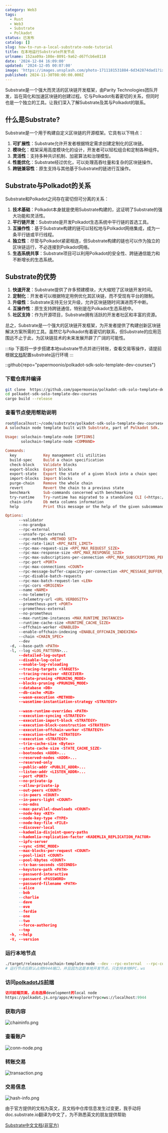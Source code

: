 ```yaml
---
category: Web3
tags:
  - Rust
  - Web3
  - Substrate
  - Polkadot
status: 已发布
catalog: []
slug: how-to-run-a-local-substrate-node-tutorial
title: 在本地运行Substrate开发节点
urlname: 152aa09a-108e-8091-9a62-d67fcb6e8118
date: '2024-12-04 16:09:00'
updated: '2024-12-05 00:07:00'
image: 'https://images.unsplash.com/photo-1711181531884-6d342874dad1?ixlib=rb-4.0.3&q=85&fm=jpg&crop=entropy&cs=srgb'
published: 2024-11-30T08:00:00.000Z
---
```


Substrate是一个强大而灵活的区块链开发框架，由Parity Technologies团队开发，旨在简化和加速区块链的创建过程。它与Polkadot有着密切的关系，但同时也是一个独立的工具。让我们深入了解Substrate及其与Polkadot的联系。


## 什么是Substrate?


Substrate是一个用于构建自定义区块链的开源框架。它具有以下特点：

1. **可扩展性**：Substrate允许开发者根据特定需求创建定制化的区块链。
2. **模块化**：框架采用高度模块化的设计，开发者可以轻松组合和定制各种组件。
3. **灵活性**：支持多种共识机制、加密算法和治理模型。
4. **性能优化**：Substrate经过优化，可以处理高吞吐量和复杂的区块链操作。
5. **跨链兼容性**：原生支持与其他基于Substrate的链进行互操作。

## Substrate与Polkadot的关系


Substrate和Polkadot之间存在密切但可分离的关系：

1. **技术基础**：Polkadot本身就是使用Substrate构建的，这证明了Substrate的强大功能和灵活性。
2. **平行链开发**：Substrate是开发Polkadot生态系统中平行链的首选工具。
3. **互操作性**：基于Substrate构建的链可以轻松地与Polkadot网络集成，成为一条平行链或平行线程。
4. **独立性**：尽管与Polkadot紧密相连，但Substrate构建的链也可以作为独立的区块链运行，不必连接到Polkadot网络。
5. **生态系统共享**：Substrate项目可以利用Polkadot的安全性、跨链通信能力和不断增长的生态系统。

## Substrate的优势

1. **快速开发**：Substrate提供了许多预建模块，大大缩短了区块链开发时间。
2. **定制化**：开发者可以根据特定用例优化其区块链，而不受现有平台的限制。
3. **升级性**：Substrate支持无分叉升级，允许区块链随时间演进而不中断。
4. **互操作性**：原生支持跨链通信，特别是在Polkadot生态系统中。
5. **社区支持**：作为开源项目，Substrate拥有活跃的开发者社区和丰富的资源。

总之，Substrate是一个强大的区块链开发框架，为开发者提供了构建创新区块链解决方案所需的工具。虽然它与Polkadot有着密切的联系，但Substrate的应用范围远不止于此，为区块链技术的未来发展开辟了广阔的可能性。


:::tip
下面将一步步搭建本地substrate节点并进行转账，查看交易等操作，请提前根据[文档](https://substrate-docs.pages.dev/en/install/macos/?mode=light)配置substrate运行环境
:::


::github{repo="papermoonio/polkadot-sdk-solo-template-dev-courses"}


### 下载仓库并编译


```bash
git clone  https://github.com/papermoonio/polkadot-sdk-solo-template-dev-courses 
cd polkadot-sdk-solo-template-dev-courses
cargo build --release
```


### 查看节点使用帮助说明


```prolog
root@localhost:~/code/substrate/polkadot-sdk-solo-template-dev-courses# ./target/release/solochain-template-node -h
A solochain node template built with Substrate, part of Polkadot Sdk.

Usage: solochain-template-node [OPTIONS]
       solochain-template-node <COMMAND>

Commands:
  key            Key management cli utilities
  build-spec     Build a chain specification
  check-block    Validate blocks
  export-blocks  Export blocks
  export-state   Export the state of a given block into a chain spec
  import-blocks  Import blocks
  purge-chain    Remove the whole chain
  revert         Revert the chain to a previous state
  benchmark      Sub-commands concerned with benchmarking
  try-runtime    Try-runtime has migrated to a standalone CLI (<https://github.com/paritytech/try-runtime-cli>). The subcommand exists as a stub and deprecation notice. It will be removed entirely some time after January 2024
  chain-info     Db meta columns information
  help           Print this message or the help of the given subcommand(s)

Options:
      --validator                                                                                Enable validator mode
      --no-grandpa                                                                               Disable GRANDPA
      --rpc-external                                                                             Listen to all RPC interfaces (default: local)
      --unsafe-rpc-external                                                                      Listen to all RPC interfaces
      --rpc-methods <METHOD SET>                                                                 RPC methods to expose. [default: auto] [possible values: auto, safe, unsafe]
      --rpc-rate-limit <RPC_RATE_LIMIT>                                                          RPC rate limiting (calls/minute) for each connection
      --rpc-max-request-size <RPC_MAX_REQUEST_SIZE>                                              Set the maximum RPC request payload size for both HTTP and WS in megabytes [default: 15]
      --rpc-max-response-size <RPC_MAX_RESPONSE_SIZE>                                            Set the maximum RPC response payload size for both HTTP and WS in megabytes [default: 15]
      --rpc-max-subscriptions-per-connection <RPC_MAX_SUBSCRIPTIONS_PER_CONNECTION>              Set the maximum concurrent subscriptions per connection [default: 1024]
      --rpc-port <PORT>                                                                          Specify JSON-RPC server TCP port
      --rpc-max-connections <COUNT>                                                              Maximum number of RPC server connections [default: 100]
      --rpc-message-buffer-capacity-per-connection <RPC_MESSAGE_BUFFER_CAPACITY_PER_CONNECTION>  The number of messages the RPC server is allowed to keep in memory [default: 64]
      --rpc-disable-batch-requests                                                               Disable RPC batch requests
      --rpc-max-batch-request-len <LEN>                                                          Limit the max length per RPC batch request
      --rpc-cors <ORIGINS>                                                                       Specify browser *origins* allowed to access the HTTP & WS RPC servers
      --name <NAME>                                                                              The human-readable name for this node
      --no-telemetry                                                                             Disable connecting to the Substrate telemetry server
      --telemetry-url <URL VERBOSITY>                                                            The URL of the telemetry server to connect to
      --prometheus-port <PORT>                                                                   Specify Prometheus exporter TCP Port
      --prometheus-external                                                                      Expose Prometheus exporter on all interfaces
      --no-prometheus                                                                            Do not expose a Prometheus exporter endpoint
      --max-runtime-instances <MAX_RUNTIME_INSTANCES>                                            The size of the instances cache for each runtime [max: 32] [default: 8]
      --runtime-cache-size <RUNTIME_CACHE_SIZE>                                                  Maximum number of different runtimes that can be cached [default: 2]
      --offchain-worker <ENABLED>                                                                Execute offchain workers on every block [default: when-authority] [possible values: always, never, when-authority]
      --enable-offchain-indexing <ENABLE_OFFCHAIN_INDEXING>                                      Enable offchain indexing API [default: false] [possible values: true, false]
      --chain <CHAIN_SPEC>                                                                       Specify the chain specification
      --dev                                                                                      Specify the development chain
  -d, --base-path <PATH>                                                                         Specify custom base path
  -l, --log <LOG_PATTERN>...                                                                     Sets a custom logging filter (syntax: `<target>=<level>`)
      --detailed-log-output                                                                      Enable detailed log output
      --disable-log-color                                                                        Disable log color output
      --enable-log-reloading                                                                     Enable feature to dynamically update and reload the log filter
      --tracing-targets <TARGETS>                                                                Sets a custom profiling filter
      --tracing-receiver <RECEIVER>                                                              Receiver to process tracing messages [default: log] [possible values: log]
      --state-pruning <PRUNING_MODE>                                                             Specify the state pruning mode
      --blocks-pruning <PRUNING_MODE>                                                            Specify the blocks pruning mode [default: archive-canonical]
      --database <DB>                                                                            Select database backend to use [possible values: rocksdb, paritydb, auto, paritydb-experimental]
      --db-cache <MiB>                                                                           Limit the memory the database cache can use
      --wasm-execution <METHOD>                                                                  Method for executing Wasm runtime code [default: compiled] [possible values: interpreted-i-know-what-i-do, compiled]
      --wasmtime-instantiation-strategy <STRATEGY>                                               The WASM instantiation method to use [default: pooling-copy-on-write] [possible values: pooling-copy-on-write, recreate-instance-copy-on-write, pooling,
                                                                                                 recreate-instance]
      --wasm-runtime-overrides <PATH>                                                            Specify the path where local WASM runtimes are stored
      --execution-syncing <STRATEGY>                                                             Runtime execution strategy for importing blocks during initial sync [possible values: native, wasm, both, native-else-wasm]
      --execution-import-block <STRATEGY>                                                        Runtime execution strategy for general block import (including locally authored blocks) [possible values: native, wasm, both, native-else-wasm]
      --execution-block-construction <STRATEGY>                                                  Runtime execution strategy for constructing blocks [possible values: native, wasm, both, native-else-wasm]
      --execution-offchain-worker <STRATEGY>                                                     Runtime execution strategy for offchain workers [possible values: native, wasm, both, native-else-wasm]
      --execution-other <STRATEGY>                                                               Runtime execution strategy when not syncing, importing or constructing blocks [possible values: native, wasm, both, native-else-wasm]
      --execution <STRATEGY>                                                                     The execution strategy that should be used by all execution contexts [possible values: native, wasm, both, native-else-wasm]
      --trie-cache-size <Bytes>                                                                  Specify the state cache size [default: 67108864]
      --state-cache-size <STATE_CACHE_SIZE>                                                      DEPRECATED: switch to `--trie-cache-size`
      --bootnodes <ADDR>...                                                                      Specify a list of bootnodes
      --reserved-nodes <ADDR>...                                                                 Specify a list of reserved node addresses
      --reserved-only                                                                            Whether to only synchronize the chain with reserved nodes
      --public-addr <PUBLIC_ADDR>...                                                             Public address that other nodes will use to connect to this node
      --listen-addr <LISTEN_ADDR>...                                                             Listen on this multiaddress
      --port <PORT>                                                                              Specify p2p protocol TCP port
      --no-private-ip                                                                            Always forbid connecting to private IPv4/IPv6 addresses
      --allow-private-ip                                                                         Always accept connecting to private IPv4/IPv6 addresses
      --out-peers <COUNT>                                                                        Number of outgoing connections we're trying to maintain [default: 8]
      --in-peers <COUNT>                                                                         Maximum number of inbound full nodes peers [default: 32]
      --in-peers-light <COUNT>                                                                   Maximum number of inbound light nodes peers [default: 100]
      --no-mdns                                                                                  Disable mDNS discovery (default: true)
      --max-parallel-downloads <COUNT>                                                           Maximum number of peers from which to ask for the same blocks in parallel [default: 5]
      --node-key <KEY>                                                                           Secret key to use for p2p networking
      --node-key-type <TYPE>                                                                     Crypto primitive to use for p2p networking [default: ed25519] [possible values: ed25519]
      --node-key-file <FILE>                                                                     File from which to read the node's secret key to use for p2p networking
      --discover-local                                                                           Enable peer discovery on local networks
      --kademlia-disjoint-query-paths                                                            Require iterative Kademlia DHT queries to use disjoint paths
      --kademlia-replication-factor <KADEMLIA_REPLICATION_FACTOR>                                Kademlia replication factor [default: 20]
      --ipfs-server                                                                              Join the IPFS network and serve transactions over bitswap protocol
      --sync <SYNC_MODE>                                                                         Blockchain syncing mode. [default: full] [possible values: full, fast, fast-unsafe, warp]
      --max-blocks-per-request <COUNT>                                                           Maximum number of blocks per request [default: 64]
      --pool-limit <COUNT>                                                                       Maximum number of transactions in the transaction pool [default: 8192]
      --pool-kbytes <COUNT>                                                                      Maximum number of kilobytes of all transactions stored in the pool [default: 20480]
      --tx-ban-seconds <SECONDS>                                                                 How long a transaction is banned for
      --keystore-path <PATH>                                                                     Specify custom keystore path
      --password-interactive                                                                     Use interactive shell for entering the password used by the keystore
      --password <PASSWORD>                                                                      Password used by the keystore
      --password-filename <PATH>                                                                 File that contains the password used by the keystore
      --alice                                                                                    Shortcut for `--name Alice --validator`
      --bob                                                                                      Shortcut for `--name Bob --validator`
      --charlie                                                                                  Shortcut for `--name Charlie --validator`
      --dave                                                                                     Shortcut for `--name Dave --validator`
      --eve                                                                                      Shortcut for `--name Eve --validator`
      --ferdie                                                                                   Shortcut for `--name Ferdie --validator`
      --one                                                                                      Shortcut for `--name One --validator`
      --two                                                                                      Shortcut for `--name Two --validator`
      --force-authoring                                                                          Enable authoring even when offline
      --tmp                                                                                      Run a temporary node
  -h, --help                                                                                     Print help (see more with '--help')
  -V, --version                                                                                  Print version
```


### 运行本地节点


```bash
./target/release/solochain-template-node --dev --rpc-external  --rpc-cors all
# 运行节点后默认占用9944端口，并且因为这是本地开发节点，只支持本地RPC，ws
```


### 访问[polkadotJS前端](https://polkadot.js.org/apps/#/explorer?rpc=ws://localhost:9944)


```prolog
访问前端页面，点击选择development的local node
https://polkadot.js.org/apps/#/explorer?rpc=ws://localhost:9944
```


### 获取内容


![chaininfo.png](https://prod-files-secure.s3.us-west-2.amazonaws.com/5d24fe63-e567-4804-86f9-9fdc62e13082/89be5adf-5619-4306-be75-45b425e3c446/chaininfo.png?X-Amz-Algorithm=AWS4-HMAC-SHA256&X-Amz-Content-Sha256=UNSIGNED-PAYLOAD&X-Amz-Credential=ASIAZI2LB46666VS4DXK%2F20250407%2Fus-west-2%2Fs3%2Faws4_request&X-Amz-Date=20250407T213546Z&X-Amz-Expires=3600&X-Amz-Security-Token=IQoJb3JpZ2luX2VjEO3%2F%2F%2F%2F%2F%2F%2F%2F%2F%2FwEaCXVzLXdlc3QtMiJHMEUCIQD%2BzXjxxGEV6Bhh8SsP8mHSFa%2FSiYvMxassULBLOhxe5QIgTExcDWDZb9vnTX8dFesqOf5%2B%2Fq%2BMMkYaeF%2BNIhNWVf0q%2FwMIZhAAGgw2Mzc0MjMxODM4MDUiDOyhb2Xnq%2BqJbTjkwSrcAyL14Nb8YCxtEy0pz%2BB7%2BR%2BY2jGl1eM6lLtrQejx1Y1%2BYOr%2BFEuFFBJo8%2FLlP2ZK3rkXXh40IbtQ%2BqKUaj2ZCmLw%2BermTvswnmhJMnn7Bz2TRW%2Fz6Wokw44ER4VPdXFTQIH170PFEntKgZ26aVtiFg%2FP6e3LCjxk8JG9Wyn42O4KDY8DXgeJBF05g%2B4h5bZatdMZgEO%2Fhy6g1yuO3YBOzfloRdRaayQD3%2Bt3LMn6g5hhOFi7K2EoBzfAasPvu9GpF3KdaqOHraGEOYFpRQtLS2z8cY1mCN8azyE7C3V4%2FoXLhTF2LkXzuy1%2B%2BBx35vLBO1haHRwC%2BtFStiNFUsJjKXDlc3sY3IK%2BWk9qUDRCbZrGh75n0xrZMuJ%2F7ZBkwlE01p0T5xo88z7bH6VcMoNvFrZEwKY4UNJQmvMZxHz46jzIgvj6gLxGlavkPXrs7n78Gbu%2B7igbMa6T%2FjrNuik%2BqubUzI4VzVzQf%2BIWSpcvc%2BO8ypvksUexWxeW96ajAatGbLH6CLdBfuy1Gi9Rr4QEzvgpePCACLK9JaNm3W09T1n5b3%2BjejSVu%2FTmzvm1UwnfoTz5k9aBzeVXPdxNKv%2FZ2iCur%2FWT0I9GIrNEiAztkGdaAH39hdWJsguugnsHMOGB0b8GOqUBF3rf%2FPpm%2BErU8NAE1XF6lblQQkoqY61njI8bv%2FF8N%2FDeqHgAqniPt%2FHhZP%2F7VOtIA%2B8fIZ6FCjcM4VNwsvZJlsqKLOLPPfsvh0s1rB%2B3g7D5Z6t%2BSlqiLhhByq1Q0syO0Q975KJHOBPq9VOd6HfUiIfqpciOsAE8aTt48QdSum4G%2FKo%2B3YyhQWVxr7hmLGHZWwabOoaAGlFlc44vtWx29zupkCeE&X-Amz-Signature=3cafd10444ab09873d239c3473d76c472b2892b44f0b0112fafcf371a916cef8&X-Amz-SignedHeaders=host&x-id=GetObject)


### 查看账户


![conn-node.png](https://prod-files-secure.s3.us-west-2.amazonaws.com/5d24fe63-e567-4804-86f9-9fdc62e13082/05964f92-c6d8-42d1-b4a1-b3a852295683/conn-node.png?X-Amz-Algorithm=AWS4-HMAC-SHA256&X-Amz-Content-Sha256=UNSIGNED-PAYLOAD&X-Amz-Credential=ASIAZI2LB46666VS4DXK%2F20250407%2Fus-west-2%2Fs3%2Faws4_request&X-Amz-Date=20250407T213546Z&X-Amz-Expires=3600&X-Amz-Security-Token=IQoJb3JpZ2luX2VjEO3%2F%2F%2F%2F%2F%2F%2F%2F%2F%2FwEaCXVzLXdlc3QtMiJHMEUCIQD%2BzXjxxGEV6Bhh8SsP8mHSFa%2FSiYvMxassULBLOhxe5QIgTExcDWDZb9vnTX8dFesqOf5%2B%2Fq%2BMMkYaeF%2BNIhNWVf0q%2FwMIZhAAGgw2Mzc0MjMxODM4MDUiDOyhb2Xnq%2BqJbTjkwSrcAyL14Nb8YCxtEy0pz%2BB7%2BR%2BY2jGl1eM6lLtrQejx1Y1%2BYOr%2BFEuFFBJo8%2FLlP2ZK3rkXXh40IbtQ%2BqKUaj2ZCmLw%2BermTvswnmhJMnn7Bz2TRW%2Fz6Wokw44ER4VPdXFTQIH170PFEntKgZ26aVtiFg%2FP6e3LCjxk8JG9Wyn42O4KDY8DXgeJBF05g%2B4h5bZatdMZgEO%2Fhy6g1yuO3YBOzfloRdRaayQD3%2Bt3LMn6g5hhOFi7K2EoBzfAasPvu9GpF3KdaqOHraGEOYFpRQtLS2z8cY1mCN8azyE7C3V4%2FoXLhTF2LkXzuy1%2B%2BBx35vLBO1haHRwC%2BtFStiNFUsJjKXDlc3sY3IK%2BWk9qUDRCbZrGh75n0xrZMuJ%2F7ZBkwlE01p0T5xo88z7bH6VcMoNvFrZEwKY4UNJQmvMZxHz46jzIgvj6gLxGlavkPXrs7n78Gbu%2B7igbMa6T%2FjrNuik%2BqubUzI4VzVzQf%2BIWSpcvc%2BO8ypvksUexWxeW96ajAatGbLH6CLdBfuy1Gi9Rr4QEzvgpePCACLK9JaNm3W09T1n5b3%2BjejSVu%2FTmzvm1UwnfoTz5k9aBzeVXPdxNKv%2FZ2iCur%2FWT0I9GIrNEiAztkGdaAH39hdWJsguugnsHMOGB0b8GOqUBF3rf%2FPpm%2BErU8NAE1XF6lblQQkoqY61njI8bv%2FF8N%2FDeqHgAqniPt%2FHhZP%2F7VOtIA%2B8fIZ6FCjcM4VNwsvZJlsqKLOLPPfsvh0s1rB%2B3g7D5Z6t%2BSlqiLhhByq1Q0syO0Q975KJHOBPq9VOd6HfUiIfqpciOsAE8aTt48QdSum4G%2FKo%2B3YyhQWVxr7hmLGHZWwabOoaAGlFlc44vtWx29zupkCeE&X-Amz-Signature=d431296ad24b35495486941eb4b1e995c8fe4000690fa1754b9b60dc5e83d834&X-Amz-SignedHeaders=host&x-id=GetObject)


### 转账交易


![transaction.png](https://prod-files-secure.s3.us-west-2.amazonaws.com/5d24fe63-e567-4804-86f9-9fdc62e13082/65593d3b-9b56-4fbe-a383-1447c903127f/transaction.png?X-Amz-Algorithm=AWS4-HMAC-SHA256&X-Amz-Content-Sha256=UNSIGNED-PAYLOAD&X-Amz-Credential=ASIAZI2LB46666VS4DXK%2F20250407%2Fus-west-2%2Fs3%2Faws4_request&X-Amz-Date=20250407T213546Z&X-Amz-Expires=3600&X-Amz-Security-Token=IQoJb3JpZ2luX2VjEO3%2F%2F%2F%2F%2F%2F%2F%2F%2F%2FwEaCXVzLXdlc3QtMiJHMEUCIQD%2BzXjxxGEV6Bhh8SsP8mHSFa%2FSiYvMxassULBLOhxe5QIgTExcDWDZb9vnTX8dFesqOf5%2B%2Fq%2BMMkYaeF%2BNIhNWVf0q%2FwMIZhAAGgw2Mzc0MjMxODM4MDUiDOyhb2Xnq%2BqJbTjkwSrcAyL14Nb8YCxtEy0pz%2BB7%2BR%2BY2jGl1eM6lLtrQejx1Y1%2BYOr%2BFEuFFBJo8%2FLlP2ZK3rkXXh40IbtQ%2BqKUaj2ZCmLw%2BermTvswnmhJMnn7Bz2TRW%2Fz6Wokw44ER4VPdXFTQIH170PFEntKgZ26aVtiFg%2FP6e3LCjxk8JG9Wyn42O4KDY8DXgeJBF05g%2B4h5bZatdMZgEO%2Fhy6g1yuO3YBOzfloRdRaayQD3%2Bt3LMn6g5hhOFi7K2EoBzfAasPvu9GpF3KdaqOHraGEOYFpRQtLS2z8cY1mCN8azyE7C3V4%2FoXLhTF2LkXzuy1%2B%2BBx35vLBO1haHRwC%2BtFStiNFUsJjKXDlc3sY3IK%2BWk9qUDRCbZrGh75n0xrZMuJ%2F7ZBkwlE01p0T5xo88z7bH6VcMoNvFrZEwKY4UNJQmvMZxHz46jzIgvj6gLxGlavkPXrs7n78Gbu%2B7igbMa6T%2FjrNuik%2BqubUzI4VzVzQf%2BIWSpcvc%2BO8ypvksUexWxeW96ajAatGbLH6CLdBfuy1Gi9Rr4QEzvgpePCACLK9JaNm3W09T1n5b3%2BjejSVu%2FTmzvm1UwnfoTz5k9aBzeVXPdxNKv%2FZ2iCur%2FWT0I9GIrNEiAztkGdaAH39hdWJsguugnsHMOGB0b8GOqUBF3rf%2FPpm%2BErU8NAE1XF6lblQQkoqY61njI8bv%2FF8N%2FDeqHgAqniPt%2FHhZP%2F7VOtIA%2B8fIZ6FCjcM4VNwsvZJlsqKLOLPPfsvh0s1rB%2B3g7D5Z6t%2BSlqiLhhByq1Q0syO0Q975KJHOBPq9VOd6HfUiIfqpciOsAE8aTt48QdSum4G%2FKo%2B3YyhQWVxr7hmLGHZWwabOoaAGlFlc44vtWx29zupkCeE&X-Amz-Signature=8e6e46617e9c5f502b781be2c5cbc1d598e6700e3395a65a0328543441d41001&X-Amz-SignedHeaders=host&x-id=GetObject)


### 交易信息


![hash-info.png](https://prod-files-secure.s3.us-west-2.amazonaws.com/5d24fe63-e567-4804-86f9-9fdc62e13082/7b9b0ba8-edf2-4998-9e9d-9cde7a64aa23/hash-info.png?X-Amz-Algorithm=AWS4-HMAC-SHA256&X-Amz-Content-Sha256=UNSIGNED-PAYLOAD&X-Amz-Credential=ASIAZI2LB46666VS4DXK%2F20250407%2Fus-west-2%2Fs3%2Faws4_request&X-Amz-Date=20250407T213546Z&X-Amz-Expires=3600&X-Amz-Security-Token=IQoJb3JpZ2luX2VjEO3%2F%2F%2F%2F%2F%2F%2F%2F%2F%2FwEaCXVzLXdlc3QtMiJHMEUCIQD%2BzXjxxGEV6Bhh8SsP8mHSFa%2FSiYvMxassULBLOhxe5QIgTExcDWDZb9vnTX8dFesqOf5%2B%2Fq%2BMMkYaeF%2BNIhNWVf0q%2FwMIZhAAGgw2Mzc0MjMxODM4MDUiDOyhb2Xnq%2BqJbTjkwSrcAyL14Nb8YCxtEy0pz%2BB7%2BR%2BY2jGl1eM6lLtrQejx1Y1%2BYOr%2BFEuFFBJo8%2FLlP2ZK3rkXXh40IbtQ%2BqKUaj2ZCmLw%2BermTvswnmhJMnn7Bz2TRW%2Fz6Wokw44ER4VPdXFTQIH170PFEntKgZ26aVtiFg%2FP6e3LCjxk8JG9Wyn42O4KDY8DXgeJBF05g%2B4h5bZatdMZgEO%2Fhy6g1yuO3YBOzfloRdRaayQD3%2Bt3LMn6g5hhOFi7K2EoBzfAasPvu9GpF3KdaqOHraGEOYFpRQtLS2z8cY1mCN8azyE7C3V4%2FoXLhTF2LkXzuy1%2B%2BBx35vLBO1haHRwC%2BtFStiNFUsJjKXDlc3sY3IK%2BWk9qUDRCbZrGh75n0xrZMuJ%2F7ZBkwlE01p0T5xo88z7bH6VcMoNvFrZEwKY4UNJQmvMZxHz46jzIgvj6gLxGlavkPXrs7n78Gbu%2B7igbMa6T%2FjrNuik%2BqubUzI4VzVzQf%2BIWSpcvc%2BO8ypvksUexWxeW96ajAatGbLH6CLdBfuy1Gi9Rr4QEzvgpePCACLK9JaNm3W09T1n5b3%2BjejSVu%2FTmzvm1UwnfoTz5k9aBzeVXPdxNKv%2FZ2iCur%2FWT0I9GIrNEiAztkGdaAH39hdWJsguugnsHMOGB0b8GOqUBF3rf%2FPpm%2BErU8NAE1XF6lblQQkoqY61njI8bv%2FF8N%2FDeqHgAqniPt%2FHhZP%2F7VOtIA%2B8fIZ6FCjcM4VNwsvZJlsqKLOLPPfsvh0s1rB%2B3g7D5Z6t%2BSlqiLhhByq1Q0syO0Q975KJHOBPq9VOd6HfUiIfqpciOsAE8aTt48QdSum4G%2FKo%2B3YyhQWVxr7hmLGHZWwabOoaAGlFlc44vtWx29zupkCeE&X-Amz-Signature=e4ecc47a23f93ba00e29821416ae66bc146da7c8ba1e49562e7ab0933d732552&X-Amz-SignedHeaders=host&x-id=GetObject)


由于官方提供的文档为英文，且文档中仓库信息发生过变更，我手动将doc.substrate.io翻译为中文了，为不熟悉英文的朋友提供帮助


[ Substrate中文文档(非官方)](https://substrate-docs.pages.dev/en/tutorials/build-a-blockchain/?mode=light)

